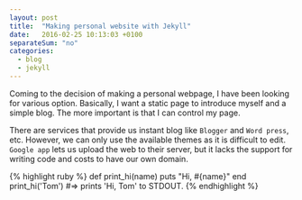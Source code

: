 ```yaml
---
layout: post
title:  "Making personal website with Jekyll"
date:   2016-02-25 10:13:03 +0100
separateSum: "no"
categories:
  - blog
  - jekyll
---
```


<!--more-->


Coming to the decision of making a personal webpage, I have been looking for various option. Basically, I want a static page to introduce myself and a simple blog. The more important is that I can control my page.

There are services that provide us instant blog like `Blogger` and `Word press`, etc. However, we can only use the available themes as it is difficult to edit. `Google app` lets us upload the web to their server, but it lacks the support for writing code and costs to have our own domain.

{% highlight ruby %}
def print_hi(name)
  puts "Hi, #{name}"
end
print_hi('Tom')
#=> prints 'Hi, Tom' to STDOUT.
{% endhighlight %}
